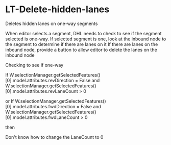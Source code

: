 # LT-Delete-hidden-lanes
Deletes hidden lanes on one-way segments

When editor selects a segment, DHL needs to check to see if the segment selected is one-way.
If selected segment is one, look at the inbound node to the segment to determine if there are lanes on it
If there are lanes on the inbound node, provide a button to allow editor to delete the lanes on the inbound node


Checking to see if one-way

If 
W.selectionManager.getSelectedFeatures()[0].model.attributes.revDirection = False
and 
W.selectionManager.getSelectedFeatures()[0].model.attributes.revLaneCount > 0

or 
If 
W.selectionManager.getSelectedFeatures()[0].model.attributes.fwdDirection = False
and 
W.selectionManager.getSelectedFeatures()[0].model.attributes.fwdLaneCount > 0

then

Don't know how to change the LaneCount to 0


